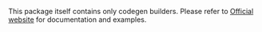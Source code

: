 This package itself contains only codegen builders. Please refer to [Official website](https://flutterdesign.io) for documentation and examples.